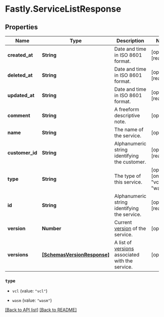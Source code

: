 # Fastly.ServiceListResponse

## Properties

Name | Type | Description | Notes
------------ | ------------- | ------------- | -------------
**created_at** | **String** | Date and time in ISO 8601 format. | [optional] [readonly] 
**deleted_at** | **String** | Date and time in ISO 8601 format. | [optional] [readonly] 
**updated_at** | **String** | Date and time in ISO 8601 format. | [optional] [readonly] 
**comment** | **String** | A freeform descriptive note. | [optional] 
**name** | **String** | The name of the service. | [optional] 
**customer_id** | **String** | Alphanumeric string identifying the customer. | [optional] [readonly] 
**type** | **String** | The type of this service. | [optional]  [one of: "vcl", "wasm"]
**id** | **String** | Alphanumeric string identifying the service. | [optional] [readonly] 
**version** | **Number** | Current [version](/reference/api/services/version/) of the service. | [optional] 
**versions** | [**[SchemasVersionResponse]**](SchemasVersionResponse.md) | A list of [versions](/reference/api/services/version/) associated with the service. | [optional] 



 

### `type`

* `vcl` (value: `"vcl"`)

* `wasm` (value: `"wasm"`)





[[Back to API list]](../../README.md#endpoints) [[Back to README]](../../README.md)
